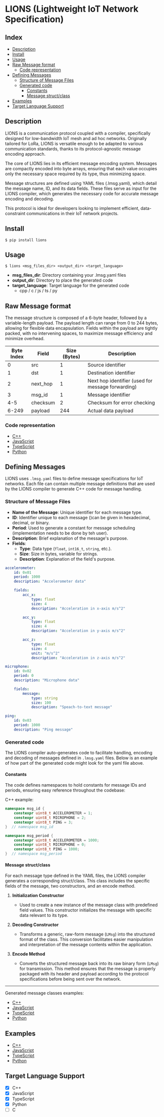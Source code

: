 # LIONS (Lightweight IoT Network Specification)

## Index

<!-- TOC start (generated with https://github.com/derlin/bitdowntoc) -->

-   [Description](#description)
-   [Install](#install)
-   [Usage](#usage)
-   [Raw Message format](#raw-message-format)
    -   [Code representation](#code-representation)
-   [Defining Messages](#defining-messages)
    -   [Structure of Message Files](#structure-of-message-files)
    -   [Generated code](#generated-code)
        -   [Constants](#constants)
        -   [Message struct/class](#message-structclass)
-   [Examples](#examples)
-   [Target Language Support](#target-language-support)
<!-- TOC end -->

<!-- TOC --><a name="lions"></a>

## Description

LIONS is a communication protocol coupled with a compiler, specifically designed for low-bandwidth IoT mesh and ad hoc networks. Originally tailored for LoRa, LIONS is versatile enough to be adapted to various communication standards, thanks to its protocol-agnostic message encoding approach.

The core of LIONS lies in its efficient message encoding system. Messages are compactly encoded into byte arrays, ensuring that each value occupies only the necessary space required by its type, thus minimizing space.

Message structures are defined using YAML files (.lmsg.yaml), which detail the message name, ID, and its data fields. These files serve as input for the LIONS compiler, which generates the necessary code for accurate message encoding and decoding.

This protocol is ideal for developers looking to implement efficient, data-constraint communications in their IoT network projects.

## Install

    $ pip install lions

## Usage

    $ lions <msg_files_dir> <output_dir> <target_language>

-   **msg_files_dir**: Directory containing your .lmsg.yaml files
-   **output_dir**: Directory to place the generated code
-   **target_language**: Target language for the generated code
    -   cpp / c / js / ts / py

## Raw Message format

The message structure is composed of a 6-byte header, followed by a variable-length payload. The payload length can range from 0 to 244 bytes, allowing for flexible data encapsulation. Fields within the payload are tightly packed, with no intervening spaces, to maximize message efficiency and minimize overhead.

| Byte Index | Field    | Size (Bytes) | Description                                       |
| ---------- | -------- | ------------ | ------------------------------------------------- |
| 0          | src      | 1            | Source identifier                                 |
| 1          | dst      | 1            | Destination identifier                            |
| 2          | next_hop | 1            | Next hop identifier (used for message forwarding) |
| 3          | msg_id   | 1            | Message identifier                                |
| 4-5        | checksum | 2            | Checksum for error checking                       |
| 6-249      | payload  | 244          | Actual data payload                               |

### Code representation

-   [C++](https://github.com/ItsNotSoftware/lions/blob/main/examples/c++/generated_code/lions.hpp)
-   [JavaScript](https://github.com/ItsNotSoftware/lions/blob/main/examples/js/generated_code/lions.js)
-   [TypeScript](https://github.com/ItsNotSoftware/lions/blob/main/examples/ts/generated_code/lions.ts)
-   [Python](https://github.com/ItsNotSoftware/lions/blob/main/examples/python/generated_code/lions.py)

## Defining Messages

LIONS uses `.lmsg.yaml` files to define message specifications for IoT networks. Each file can contain multiple message definitions that are used by the LIONS compiler to generate C++ code for message handling.

### Structure of Message Files

-   **Name of the Message**: Unique identifier for each message type.
-   **ID**: Identifier unique to each message ()can be given in hexadecimal, decimal, or binary.
-   **Period**: Used to generate a constant for message scheduling (implementation needs to be done by teh user).
-   **Description**: Brief explanation of the message's purpose.
-   **Fields**:
    -   **Type**: Data type (`float`, `int16_t`, `string`, etc.).
    -   **Size**: Size in bytes, variable for strings.
    -   **Description**: Explanation of the field's purpose.

```yaml
accelerometer:
    id: 0x01
    period: 1000
    description: "Accelerometer data"

    fields:
        acc_x:
            type: float
            size: 4
            description: "Acceleration in x-axis m/s^2"

        acc_y:
            type: float
            size: 4
            description: "Acceleration in y-axis m/s^2"

        acc_z:
            type: float
            size: 4
            unit: "m/s^2"
            description: "Acceleration in z-axis m/s^2"

microphone:
    id: 0x02
    period: 0
    description: "Microphone data"

    fields:
        message:
            type: string
            size: 100
            description: "Speach-to-text message"

ping:
    id: 0x03
    period: 1000
    description: "Ping message"
```

### Generated code

The LIONS compiler auto-generates code to facilitate handling, encoding and decoding of messages defined in `.lmsg.yaml` files. Below is an example of how part of the generated code might look for the yaml file above.

#### Constants

The code defines namespaces to hold constants for message IDs and periods, ensuring easy reference throughout the codebase:

C++ example:

```C++
namespace msg_id {
    constexpr uint8_t ACCELEROMETER = 1;
    constexpr uint8_t MICROPHONE = 2;
    constexpr uint8_t PING = 3;
}  // namespace msg_id

namespace msg_period {
    constexpr uint8_t ACCELEROMETER = 1000;
    constexpr uint8_t MICROPHONE = 0;
    constexpr uint8_t PING = 1000;
}  // namespace msg_period
```

#### Message struct/class

For each message type defined in the YAML files, the LIONS compiler generates a corresponding struct/class. This class includes the specific fields of the message, two constructors, and an encode method.

1. **Initialization Constructor**

    - Used to create a new instance of the message class with predefined field values. This constructor initializes the message with specific data relevant to its type.

2. **Decoding Constructor**

    - Transforms a generic, raw-form message (`LMsg`) into the structured format of the class. This conversion facilitates easier manipulation and interpretation of the message contents within the application.

3. **Encode Method**
    - Converts the structured message back into its raw binary form (`LMsg`) for transmission. This method ensures that the message is properly packaged with its header and payload according to the protocol specifications before being sent over the network.

---

Generated message classes examples:

-   [C++](https://github.com/ItsNotSoftware/lions/blob/main/examples/c%2B%2B/generated_code/my_messages_lmsg.hpp)
-   [JavaScript](https://github.com/ItsNotSoftware/lions/blob/main/examples/js/generated_code/my_messages_lmsg.js)
-   [TypeScript](https://github.com/ItsNotSoftware/lions/blob/main/examples/ts/generated_code/my_messages_lmsg.ts)
-   [Python](https://github.com/ItsNotSoftware/lions/blob/main/examples/python/generated_code/my_messages_lmsg.py)

## Examples

-   [C++](https://github.com/ItsNotSoftware/lions/blob/main/examples)
-   [JavaScript](https://github.com/ItsNotSoftware/lions/blob/main/examples/js)
-   [TypeScript](https://github.com/ItsNotSoftware/lions/blob/main/examples/ts)
-   [Python](https://github.com/ItsNotSoftware/lions/blob/main/examples/python)

## Target Language Support

-   [x] C++
-   [x] JavaScript
-   [x] TypeScript
-   [x] Python
-   [ ] C
